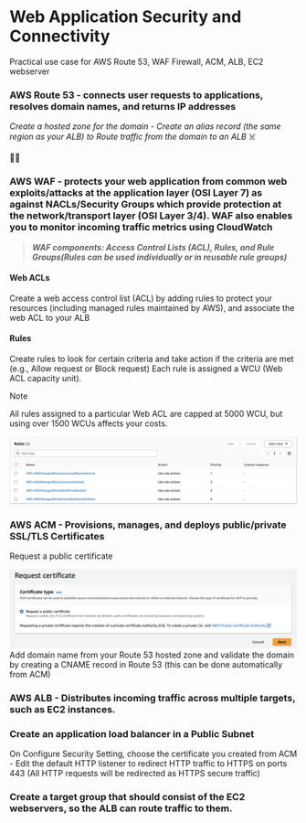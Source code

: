 # Web Application Security and Connectivity
Practical use case for AWS Route 53, WAF Firewall, ACM, ALB, EC2 webserver

### AWS Route 53 - connects user requests to applications, resolves domain names, and returns IP addresses

*Create a hosted zone for the domain - Create an alias record (the same region as your ALB) to Route traffic from the domain to an ALB*
:skull_and_crossbones:

:female_detective:

### AWS WAF - protects your web application from common web exploits/attacks at the application layer (OSI Layer 7) as against NACLs/Security Groups which provide protection at the network/transport layer (OSI Layer 3/4). WAF also enables you to monitor incoming traffic metrics using CloudWatch

>***WAF components: Access Control Lists (ACL), Rules, and Rule Groups(Rules can be used individually or in reusable rule groups)***

#### Web ACLs
Create a web access control list (ACL) by adding rules to protect your resources (including managed rules maintained by AWS), and associate the web ACL to your ALB

#### Rules 
Create rules to look for certain criteria and take action if the criteria are met (e.g., Allow request or Block request)
Each rule is assigned a WCU (Web ACL capacity unit).
> [!NOTE]
> All rules assigned to a particular Web ACL are capped at 5000 WCU, but using over 1500 WCUs affects your costs.

![Request a public certificate](./assets/WAFrules.png)

### AWS ACM - Provisions, manages, and deploys public/private SSL/TLS Certificates
Request a public certificate

![Request a public certificate](./assets/RequestPublicCert.png)
Add domain name from your Route 53 hosted zone and validate the domain by creating a CNAME record in Route 53 (this can be done automatically from ACM)

### AWS ALB - Distributes incoming traffic across multiple targets, such as EC2 instances.

### Create an application load balancer in a Public Subnet
On Configure Security Setting, choose the certificate you created from ACM - Edit the default HTTP listener to redirect HTTP traffic to HTTPS on ports 443 (All HTTP requests will be redirected as HTTPS secure traffic)

### Create a target group that should consist of the EC2 webservers, so the ALB can route traffic to them.
